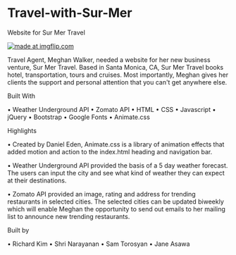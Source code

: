 # Travel-with-Sur-Mer
Website for Sur Mer Travel

<a href="https://imgflip.com/gif/2dev5n"><img src="https://i.imgflip.com/2dev5n.gif" title="made at imgflip.com"/></a>

Travel Agent, Meghan Walker, needed a website for her new business venture, Sur Mer Travel. Based in Santa Monica, CA, Sur Mer Travel books hotel, transportation, tours and cruises. Most importantly, Meghan gives her clients the support and personal attention that you can't get anywhere else. 


Built With

•	Weather Underground API
•	Zomato API
•	HTML
•	CSS
•	Javascript
•	jQuery
•	Bootstrap
•	Google Fonts
•	Animate.css

Highlights

•	Created by Daniel Eden, Animate.css is a library of animation effects that added motion and action to the index.html heading and navigation bar.

•	Weather Underground API provided the basis of a 5 day weather forecast. The users can input the city and see what kind of weather they can expect at their destinations.

•	Zomato API provided an image, rating and address for trending restaurants in selected cities. The selected cities can be updated biweekly which will enable Meghan the opportunity to send out emails to her mailing list to announce new trending restaurants.

Built by

•	Richard Kim
•	Shri Narayanan
•	Sam Torosyan
•	Jane Asawa

